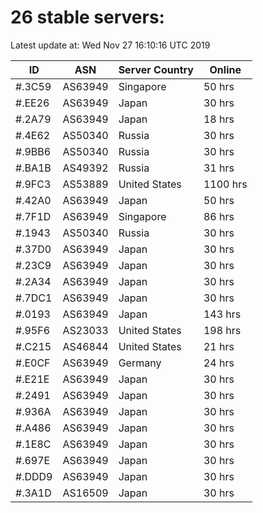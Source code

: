 # 26 stable servers:

Latest update at: Wed Nov 27 16:10:16 UTC 2019

| ID | ASN | Server Country | Online |
| -- | --- | -------------- | ------ |
| #.3C59 | AS63949 | Singapore | 50 hrs |
| #.EE26 | AS63949 | Japan | 30 hrs |
| #.2A79 | AS63949 | Japan | 18 hrs |
| #.4E62 | AS50340 | Russia | 30 hrs |
| #.9BB6 | AS50340 | Russia | 30 hrs |
| #.BA1B | AS49392 | Russia | 31 hrs |
| #.9FC3 | AS53889 | United States | 1100 hrs |
| #.42A0 | AS63949 | Japan | 50 hrs |
| #.7F1D | AS63949 | Singapore | 86 hrs |
| #.1943 | AS50340 | Russia | 30 hrs |
| #.37D0 | AS63949 | Japan | 30 hrs |
| #.23C9 | AS63949 | Japan | 30 hrs |
| #.2A34 | AS63949 | Japan | 30 hrs |
| #.7DC1 | AS63949 | Japan | 30 hrs |
| #.0193 | AS63949 | Japan | 143 hrs |
| #.95F6 | AS23033 | United States | 198 hrs |
| #.C215 | AS46844 | United States | 21 hrs |
| #.E0CF | AS63949 | Germany | 24 hrs |
| #.E21E | AS63949 | Japan | 30 hrs |
| #.2491 | AS63949 | Japan | 30 hrs |
| #.936A | AS63949 | Japan | 30 hrs |
| #.A486 | AS63949 | Japan | 30 hrs |
| #.1E8C | AS63949 | Japan | 30 hrs |
| #.697E | AS63949 | Japan | 30 hrs |
| #.DDD9 | AS63949 | Japan | 30 hrs |
| #.3A1D | AS16509 | Japan | 30 hrs |

